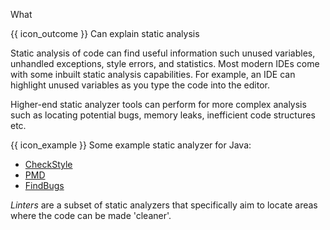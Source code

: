 <span id="title">What</span>

<span id="prereqs"></span>

<span id="outcomes">{{ icon_outcome }} Can explain static analysis</span>

<div id="body">

<box type="definition">

<include src="../../../common/definitions.md#def-static-analysis" />

</box>

Static analysis of code can find useful information such unused variables, unhandled exceptions, style errors, and statistics. Most modern IDEs come with some inbuilt static analysis capabilities. For example, an IDE can highlight unused variables as you type the code into the editor. 

Higher-end static analyzer tools can perform for more complex analysis such as locating potential bugs, memory leaks, inefficient code structures etc.

<box>

{{ icon_example }} Some example static analyzer for Java:
* [CheckStyle](http://checkstyle.sourceforge.net/)
* [PMD](http://findbugs.sourceforge.net/)
* [FindBugs](https://pmd.github.io/)

</box>

_Linters_ are a subset of static analyzers that specifically aim to locate areas where the code can be made 'cleaner'.

</div>

<div id="extras">
</div>